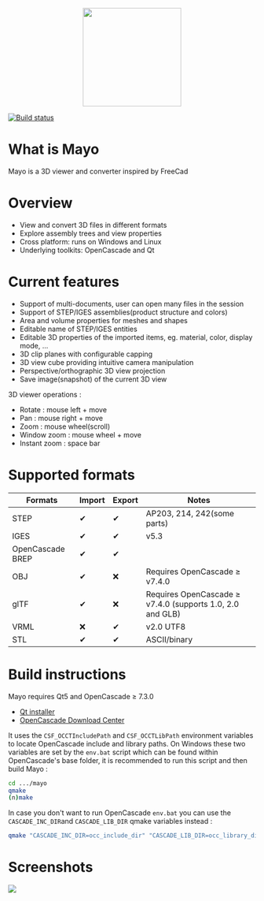 <p align="center">
  <img src="images/appicon_256.png" width="200px" align="center" />
</p>

[![Build status](https://ci.appveyor.com/api/projects/status/6d1w0d6gw28npxpf?svg=true)](https://ci.appveyor.com/project/HuguesDelorme/mayo)

# What is Mayo
Mayo is a 3D viewer and converter inspired by FreeCad

# Overview
* View and convert 3D files in different formats
* Explore assembly trees and view properties
* Cross platform: runs on Windows and Linux
* Underlying toolkits: OpenCascade and Qt

# Current features
* Support of multi-documents, user can open many files in the session
* Support of STEP/IGES assemblies(product structure and colors)
* Area and volume properties for meshes and shapes
* Editable name of STEP/IGES entities
* Editable 3D properties of the imported items, eg. material, color, display mode, ...
* 3D clip planes with configurable capping
* 3D view cube providing intuitive camera manipulation
* Perspective/orthographic 3D view projection
* Save image(snapshot) of the current 3D view

3D viewer operations :
* Rotate : mouse left + move
* Pan : mouse right + move
* Zoom : mouse wheel(scroll)
* Window zoom : mouse wheel + move
* Instant zoom : space bar

# Supported formats
  Formats                 |  Import   |  Export  | Notes
--------------------------|-----------|----------|------------------------------
STEP                      |  &#10004; | &#10004; | AP203, 214, 242(some parts)
IGES                      |  &#10004; | &#10004; | v5.3
OpenCascade BREP          |  &#10004; | &#10004; |
OBJ                       |  &#10004; | &#10060; | Requires OpenCascade &#8805; v7.4.0
glTF                      |  &#10004; | &#10060; | Requires OpenCascade &#8805; v7.4.0 (supports 1.0, 2.0 and GLB)
VRML                      |  &#10060; | &#10004; | v2.0 UTF8
STL                       |  &#10004; | &#10004; | ASCII/binary

# Build instructions
Mayo requires Qt5 and OpenCascade &#8805; 7.3.0  
* [Qt installer](https://www.qt.io/download-qt-installer)
* [OpenCascade Download Center](https://old.opencascade.com/content/latest-release)

It uses the `CSF_OCCTIncludePath` and `CSF_OCCTLibPath` environment variables to locate
OpenCascade include and library paths. On Windows these two variables are set by the `env.bat`
script which can be found within OpenCascade's base folder, it is recommended to run this script
and then build Mayo :  
```bash
cd .../mayo
qmake
(n)make
```
In case you don't want to run OpenCascade `env.bat` you can use the `CASCADE_INC_DIR`and `CASCADE_LIB_DIR`
qmake variables instead :  
```bash
qmake "CASCADE_INC_DIR=occ_include_dir" "CASCADE_LIB_DIR=occ_library_dir"
```

# Screenshots

<img src="doc/screenshot_1.png"/>
